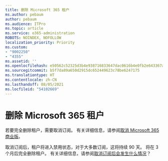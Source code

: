 ```yaml
---
title: 删除 Microsoft 365 租户
ms.author: pebaum
author: pebaum
ms.audience: ITPro
ms.topic: article
ms.service: o365-administration
ROBOTS: NOINDEX, NOFOLLOW
localization_priority: Priority
ms.custom:
- "9002250"
- "4355"
ms.assetid: ''
ms.openlocfilehash: e50562c52325d3b4e938716833647dac0616b4e0fb2e643367a697e13f0b9ab2
ms.sourcegitcommit: b5f7da89a650d2915dc652449623c78be6247175
ms.translationtype: HT
ms.contentlocale: zh-CN
ms.lasthandoff: 08/05/2021
ms.locfileid: "54102669"
---
```

# <a name="delete-microsoft-365-tenant"></a>删除 Microsoft 365 租户

若要完全删除租户，需要取消订阅。 有关详细信息，请参阅[取消 Microsoft 365 商业版](https://docs.microsoft.com/microsoft-365/commerce/subscriptions/cancel-your-subscription?view=o365-worldwide)。 
 
取消订阅后，租户将进入禁用状态，对于大多数订阅，这将持续 90 天。 将在 3 个月后完全删除租户。 有关详细信息，请参阅[取消订阅后会发生什么情况](https://docs.microsoft.com/microsoft-365/commerce/subscriptions/cancel-your-subscription?view=o365-worldwide#what-happens-when-you-cancel-a-subscription)？
